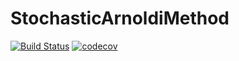 # StochasticArnoldiMethod

[![Build Status](https://travis-ci.org/OptimalDesignLab/StochasticArnoldiMethod.jl.svg?branch=master)](https://travis-ci.org/OptimalDesignLab/StochasticArnoldiMethod.jl)
[![codecov](https://codecov.io/gh/OptimalDesignLab/StochasticArnoldiMethod.jl/branch/master/graph/badge.svg)](https://codecov.io/gh/OptimalDesignLab/StochasticArnoldiMethod.jl)
